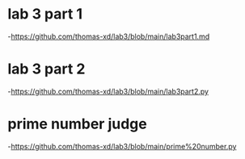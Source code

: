 # lab 3  part 1
-https://github.com/thomas-xd/lab3/blob/main/lab3part1.md
# lab 3  part 2
-https://github.com/thomas-xd/lab3/blob/main/lab3part2.py
# prime number judge
-https://github.com/thomas-xd/lab3/blob/main/prime%20number.py
